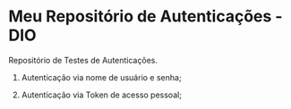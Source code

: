 # Meu Repositório de Autenticações - DIO
Repositório de Testes de Autenticações.

1. Autenticação via nome de usuário e senha;

2. Autenticação via Token de acesso pessoal;